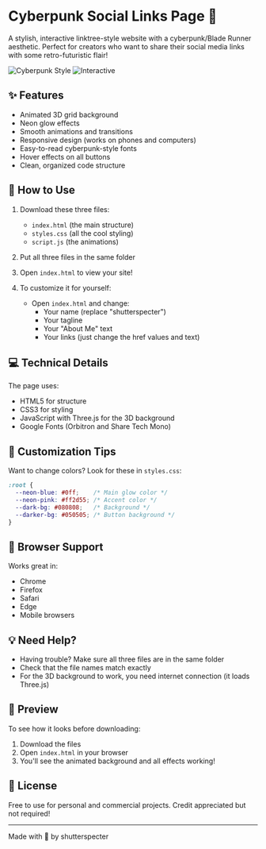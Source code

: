 # Cyberpunk Social Links Page 🌟

A stylish, interactive linktree-style website with a cyberpunk/Blade Runner aesthetic. Perfect for creators who want to share their social media links with some retro-futuristic flair! 

![Cyberpunk Style](https://img.shields.io/badge/style-cyberpunk-cyan) ![Interactive](https://img.shields.io/badge/features-interactive-ff69b4)

## ✨ Features

- Animated 3D grid background
- Neon glow effects
- Smooth animations and transitions
- Responsive design (works on phones and computers)
- Easy-to-read cyberpunk-style fonts
- Hover effects on all buttons
- Clean, organized code structure

## 🚀 How to Use

1. Download these three files:
   - `index.html` (the main structure)
   - `styles.css` (all the cool styling)
   - `script.js` (the animations)

2. Put all three files in the same folder

3. Open `index.html` to view your site!

4. To customize it for yourself:
   - Open `index.html` and change:
     - Your name (replace "shutterspecter")
     - Your tagline
     - Your "About Me" text
     - Your links (just change the href values and text)

## 💻 Technical Details

The page uses:
- HTML5 for structure
- CSS3 for styling
- JavaScript with Three.js for the 3D background
- Google Fonts (Orbitron and Share Tech Mono)

## 🎨 Customization Tips

Want to change colors? Look for these in `styles.css`:
```css
:root {
  --neon-blue: #0ff;    /* Main glow color */
  --neon-pink: #ff2d55; /* Accent color */
  --dark-bg: #080808;   /* Background */
  --darker-bg: #050505; /* Button background */
}
```

## 📱 Browser Support

Works great in:
- Chrome
- Firefox
- Safari
- Edge
- Mobile browsers

## 💡 Need Help?

- Having trouble? Make sure all three files are in the same folder
- Check that the file names match exactly
- For the 3D background to work, you need internet connection (it loads Three.js)

## 🎥 Preview

To see how it looks before downloading:
1. Download the files
2. Open `index.html` in your browser
3. You'll see the animated background and all effects working!

## 📝 License

Free to use for personal and commercial projects. Credit appreciated but not required!

---
Made with 💙 by shutterspecter
